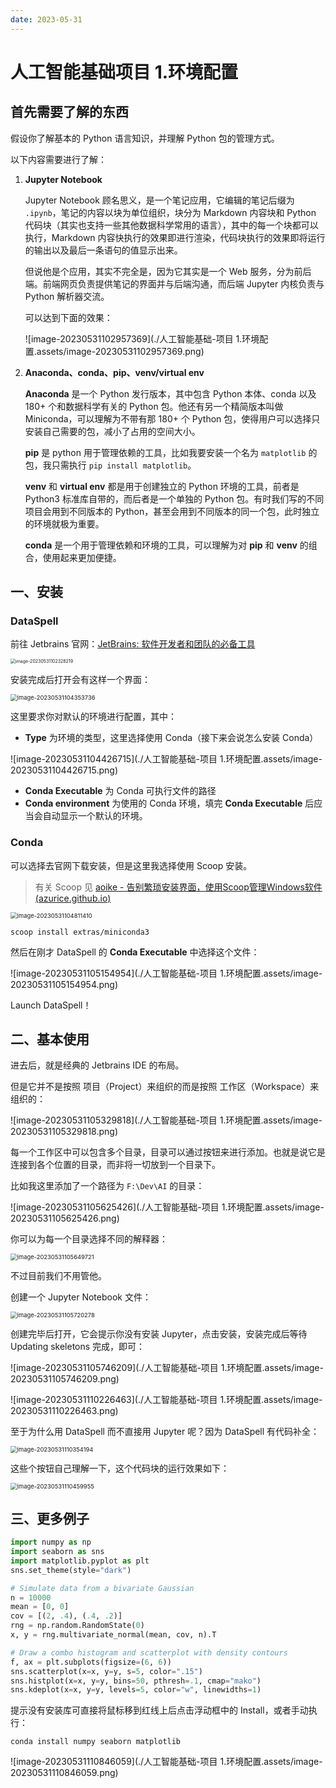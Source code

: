 ```yaml
---
date: 2023-05-31
---
```


# 人工智能基础项目 1.环境配置

## 首先需要了解的东西

假设你了解基本的 Python 语言知识，并理解 Python 包的管理方式。

以下内容需要进行了解：

1. **Jupyter Notebook**

   Jupyter Notebook 顾名思义，是一个笔记应用，它编辑的笔记后缀为 `.ipynb`，笔记的内容以块为单位组织，块分为 Markdown 内容块和 Python 代码块（其实也支持一些其他数据科学常用的语言），其中的每一个块都可以执行，Markdown 内容快执行的效果即进行渲染，代码块执行的效果即将运行的输出以及最后一条语句的值显示出来。

   但说他是个应用，其实不完全是，因为它其实是一个 Web 服务，分为前后端。前端网页负责提供笔记的界面并与后端沟通，而后端 Jupyter 内核负责与 Python 解析器交流。

   可以达到下面的效果：

   ![image-20230531102957369](./人工智能基础-项目 1.环境配置.assets/image-20230531102957369.png)

2. **Anaconda、conda、pip、venv/virtual env**

   **Anaconda** 是一个 Python 发行版本，其中包含 Python 本体、conda 以及 180+ 个和数据科学有关的 Python 包。他还有另一个精简版本叫做 Miniconda，可以理解为不带有那 180+ 个 Python 包，使得用户可以选择只安装自己需要的包，减小了占用的空间大小。

   **pip** 是 python 用于管理依赖的工具，比如我要安装一个名为 `matplotlib` 的包，我只需执行 `pip install matplotlib`。

   **venv** 和 **virtual env** 都是用于创建独立的 Python 环境的工具，前者是 Python3 标准库自带的，而后者是一个单独的 Python 包。有时我们写的不同项目会用到不同版本的 Python，甚至会用到不同版本的同一个包，此时独立的环境就极为重要。

   **conda** 是一个用于管理依赖和环境的工具，可以理解为对 **pip** 和 **venv** 的组合，使用起来更加便捷。

## 一、安装

### DataSpell

前往 Jetbrains 官网：[JetBrains: 软件开发者和团队的必备工具](https://www.jetbrains.com/zh-cn/)

<img src="./人工智能基础-项目 1.环境配置.assets/image-20230531102328219.png" alt="image-20230531102328219" style="zoom:50%;" />

安装完成后打开会有这样一个界面：

<img src="./人工智能基础-项目 1.环境配置.assets/image-20230531104353736.png" alt="image-20230531104353736" style="zoom: 67%;" />

这里要求你对默认的环境进行配置，其中：

- **Type** 为环境的类型，这里选择使用 Conda（接下来会说怎么安装 Conda）

![image-20230531104426715](./人工智能基础-项目 1.环境配置.assets/image-20230531104426715.png)

- **Conda Executable** 为 Conda 可执行文件的路径
- **Conda environment** 为使用的 Conda 环境，填完 **Conda Executable** 后应当会自动显示一个默认的环境。

### Conda

可以选择去官网下载安装，但是这里我选择使用 Scoop 安装。

> 有关 Scoop 见 [aoike - 告别繁琐安装界面，使用Scoop管理Windows软件 (azurice.github.io)](https://azurice.github.io/posts/告别繁琐安装界面，使用Scoop管理Windows软件.html)

<img src="./人工智能基础-项目 1.环境配置.assets/image-20230531104811410.png" alt="image-20230531104811410" style="zoom:67%;" />

```terminal
scoop install extras/miniconda3
```

然后在刚才 DataSpell 的 **Conda Executable** 中选择这个文件：

![image-20230531105154954](./人工智能基础-项目 1.环境配置.assets/image-20230531105154954.png)

Launch DataSpell！

## 二、基本使用

进去后，就是经典的 Jetbrains IDE 的布局。

但是它并不是按照 项目（Project）来组织的而是按照 工作区（Workspace）来组织的：

![image-20230531105329818](./人工智能基础-项目 1.环境配置.assets/image-20230531105329818.png)

每一个工作区中可以包含多个目录，目录可以通过按钮来进行添加。也就是说它是连接到各个位置的目录，而非将一切放到一个目录下。

比如我这里添加了一个路径为 `F:\Dev\AI` 的目录：

![image-20230531105625426](./人工智能基础-项目 1.环境配置.assets/image-20230531105625426.png)

你可以为每一个目录选择不同的解释器：

<img src="./人工智能基础-项目 1.环境配置.assets/image-20230531105649721.png" alt="image-20230531105649721" style="zoom:67%;" />

不过目前我们不用管他。

创建一个 Jupyter Notebook 文件：

<img src="./人工智能基础-项目 1.环境配置.assets/image-20230531105720278.png" alt="image-20230531105720278" style="zoom:67%;" />

创建完毕后打开，它会提示你没有安装 Jupyter，点击安装，安装完成后等待 Updating skeletons 完成，即可：

![image-20230531105746209](./人工智能基础-项目 1.环境配置.assets/image-20230531105746209.png)

![image-20230531110226463](./人工智能基础-项目 1.环境配置.assets/image-20230531110226463.png)

至于为什么用 DataSpell 而不直接用 Jupyter 呢？因为 DataSpell 有代码补全：

<img src="./人工智能基础-项目 1.环境配置.assets/image-20230531110354194.png" alt="image-20230531110354194" style="zoom:67%;" />

这些个按钮自己理解一下，这个代码块的运行效果如下：

<img src="./人工智能基础-项目 1.环境配置.assets/image-20230531110459955.png" alt="image-20230531110459955" style="zoom:67%;" />

## 三、更多例子

```python
import numpy as np
import seaborn as sns
import matplotlib.pyplot as plt
sns.set_theme(style="dark")

# Simulate data from a bivariate Gaussian
n = 10000
mean = [0, 0]
cov = [(2, .4), (.4, .2)]
rng = np.random.RandomState(0)
x, y = rng.multivariate_normal(mean, cov, n).T

# Draw a combo histogram and scatterplot with density contours
f, ax = plt.subplots(figsize=(6, 6))
sns.scatterplot(x=x, y=y, s=5, color=".15")
sns.histplot(x=x, y=y, bins=50, pthresh=.1, cmap="mako")
sns.kdeplot(x=x, y=y, levels=5, color="w", linewidths=1)
```

提示没有安装库可直接将鼠标移到红线上后点击浮动框中的 Install，或者手动执行：

```terminal
conda install numpy seaborn matplotlib
```

![image-20230531110846059](./人工智能基础-项目 1.环境配置.assets/image-20230531110846059.png)